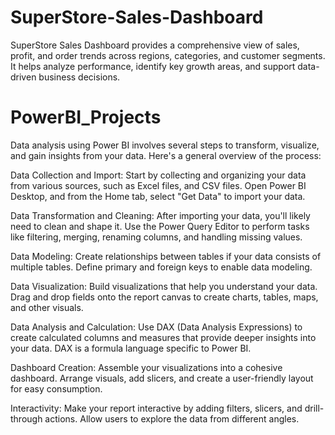 # SuperStore-Sales-Dashboard
SuperStore Sales Dashboard provides a comprehensive view of sales, profit, and order trends across regions, categories, and customer segments. It helps analyze performance, identify key growth areas, and support data-driven business decisions.
# PowerBI_Projects

Data analysis using Power BI involves several steps to transform, visualize, and gain insights from your data. Here's a general overview of the process:

Data Collection and Import:
Start by collecting and organizing your data from various sources, such as Excel files, and CSV files.
Open Power BI Desktop, and from the Home tab, select "Get Data" to import your data.

Data Transformation and Cleaning:
After importing your data, you'll likely need to clean and shape it. Use the Power Query Editor to perform tasks like filtering, merging, renaming columns, and handling missing values.

Data Modeling:
Create relationships between tables if your data consists of multiple tables. Define primary and foreign keys to enable data modeling.

Data Visualization:
Build visualizations that help you understand your data. Drag and drop fields onto the report canvas to create charts, tables, maps, and other visuals.

Data Analysis and Calculation:
Use DAX (Data Analysis Expressions) to create calculated columns and measures that provide deeper insights into your data. DAX is a formula language specific to Power BI.

Dashboard Creation:
Assemble your visualizations into a cohesive dashboard. Arrange visuals, add slicers, and create a user-friendly layout for easy consumption.

Interactivity:
Make your report interactive by adding filters, slicers, and drill-through actions. Allow users to explore the data from different angles.
